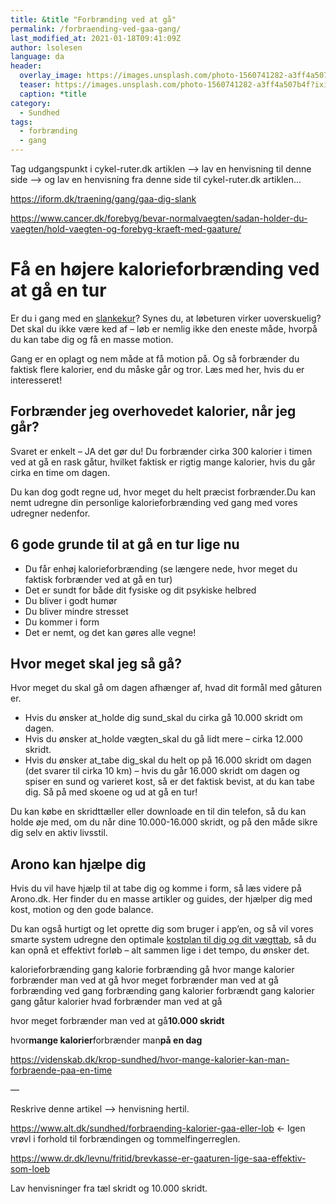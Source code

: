```yaml
---
title: &title "Forbrænding ved at gå"
permalink: /forbraending-ved-gaa-gang/
last_modified_at: 2021-01-18T09:41:09Z
author: lsolesen
language: da
header:
  overlay_image: https://images.unsplash.com/photo-1560741282-a3ff4a507b4f?ixid=MXwxMjA3fDB8MHxwaG90by1wYWdlfHx8fGVufDB8fHw%3D&ixlib=rb-1.2.1&auto=format&fit=crop&w=1900&q=80
  teaser: https://images.unsplash.com/photo-1560741282-a3ff4a507b4f?ixid=MXwxMjA3fDB8MHxwaG90by1wYWdlfHx8fGVufDB8fHw%3D&ixlib=rb-1.2.1&auto=format&fit=crop&w=400&q=80
  caption: *title
category:
  - Sundhed
tags:
  - forbrænding
  - gang
---
```



Tag udgangspunkt i cykel-ruter.dk artiklen --> lav en henvisning til denne side --> og lav en henvisning fra denne side til cykel-ruter.dk artiklen...

https://iform.dk/traening/gang/gaa-dig-slank

https://www.cancer.dk/forebyg/bevar-normalvaegten/sadan-holder-du-vaegten/hold-vaegten-og-forebyg-kraeft-med-gaature/


# Få en højere kalorieforbrænding ved at gå en tur


Er du i gang med en [slankekur](https://arono.dk/artikler/slankekur/)? Synes du, at løbeturen virker uoverskuelig? Det skal du ikke være ked af – løb er nemlig ikke den eneste måde, hvorpå du kan tabe dig og få en masse motion.

Gang er en oplagt og nem måde at få motion på. Og så forbrænder du faktisk flere kalorier, end du måske går og tror. Læs med her, hvis du er interesseret!

## **Forbrænder jeg overhovedet kalorier, når jeg går?**

Svaret er enkelt – JA det gør du! Du forbrænder cirka 300 kalorier i timen ved at gå en rask gåtur, hvilket faktisk er rigtig mange kalorier, hvis du går cirka en time om dagen.

Du kan dog godt regne ud, hvor meget du helt præcist forbrænder.Du kan nemt udregne din personlige kalorieforbrænding ved gang med vores udregner nedenfor.

## **6 gode grunde til at gå en tur lige nu**

* Du får enhøj kalorieforbrænding (se længere nede, hvor meget du faktisk forbrænder ved at gå en tur)
* Det er sundt for både dit fysiske og dit psykiske helbred
* Du bliver i godt humør
* Du bliver mindre stresset
* Du kommer i form
* Det er nemt, og det kan gøres alle vegne!

## **Hvor meget skal jeg så gå?**

Hvor meget du skal gå om dagen afhænger af, hvad dit formål med gåturen er.

* Hvis du ønsker at_holde dig sund_skal du cirka gå 10.000 skridt om dagen.
* Hvis du ønsker at_holde vægten_skal du gå lidt mere – cirka 12.000 skridt.
* Hvis du ønsker at_tabe dig_skal du helt op på 16.000 skridt om dagen (det svarer til cirka 10 km) – hvis du går 16.000 skridt om dagen og spiser en sund og varieret kost, så er det faktisk bevist, at du kan tabe dig. Så på med skoene og ud at gå en tur!

Du kan købe en skridttæller eller downloade en til din telefon, så du kan holde øje med, om du når dine 10.000-16.000 skridt, og på den måde sikre dig selv en aktiv livsstil.

## **Arono kan hjælpe dig**

Hvis du vil have hjælp til at tabe dig og komme i form, så læs videre på Arono.dk. Her finder du en masse artikler og guides, der hjælper dig med kost, motion og den gode balance.

Du kan også hurtigt og let oprette dig som bruger i app’en, og så vil vores smarte system udregne den optimale [kostplan til dig og dit vægttab](https://arono.dk/artikler/kostplan-til-vaegttab/), så du kan opnå et effektivt forløb – alt sammen lige i det tempo, du ønsker det.


kalorieforbrænding gang
kalorie forbrænding gå
hvor mange kalorier forbrænder man ved at gå
hvor meget forbrænder man ved at gå
forbrænding ved gang
forbrænding gang
kalorier forbrændt gang
kalorier gang
gåtur kalorier
hvad forbrænder man ved at gå


hvor meget forbrænder man ved at gå**10.000 skridt**

hvor**mange kalorier**forbrænder man**på en dag**



https://videnskab.dk/krop-sundhed/hvor-mange-kalorier-kan-man-forbraende-paa-en-time

—

Reskrive denne artikel --> henvisning hertil.

https://www.alt.dk/sundhed/forbraending-kalorier-gaa-eller-lob ← Igen vrøvl i forhold til forbrændingen og tommelfingerreglen.

https://www.dr.dk/levnu/fritid/brevkasse-er-gaaturen-lige-saa-effektiv-som-loeb

Lav henvisninger fra tæl skridt og 10.000 skridt.